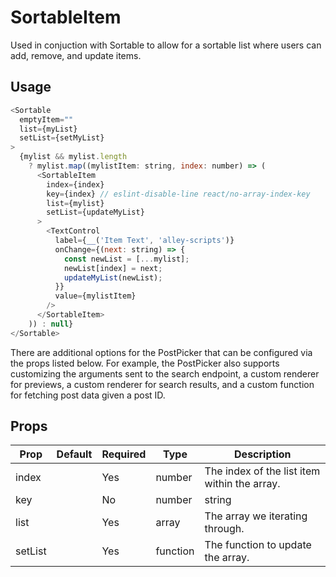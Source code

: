 # SortableItem

Used in conjuction with Sortable to allow for a sortable list where users can add, remove, and update items.

## Usage

``` js
<Sortable
  emptyItem=""
  list={myList}
  setList={setMyList}
>
  {mylist && mylist.length
    ? mylist.map((mylistItem: string, index: number) => (
      <SortableItem
        index={index}
        key={index} // eslint-disable-line react/no-array-index-key
        list={mylist}
        setList={updateMyList}
      >
        <TextControl
          label={__('Item Text', 'alley-scripts')}
          onChange={(next: string) => {
            const newList = [...mylist];
            newList[index] = next;
            updateMyList(newList);
          }}
          value={mylistItem}
        />
      </SortableItem>
    )) : null}
</Sortable>
```

There are additional options for the PostPicker that can be configured via the
props listed below. For example, the PostPicker also supports customizing the arguments
sent to the search endpoint, a custom renderer for previews, a custom renderer for search
results, and a custom function for fetching post data given a post ID.

## Props

| Prop    | Default | Required | Type     | Description                                  |
|---------|---------|----------|----------|----------------------------------------------|
| index   |         | Yes      | number   | The index of the list item within the array. |
| key     |         | No       | number   | string                                       |
| list    |         | Yes      | array    | The array we iterating through.              |
| setList |         | Yes      | function | The function to update the array.            |
